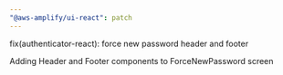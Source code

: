 ```yaml
---
"@aws-amplify/ui-react": patch
---
```


fix(authenticator-react): force new password header and footer

Adding Header and Footer components to ForceNewPassword screen
